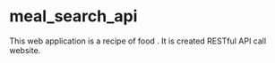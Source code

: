 # meal_search_api
This web application is a recipe of food . It is created RESTful API call website.
